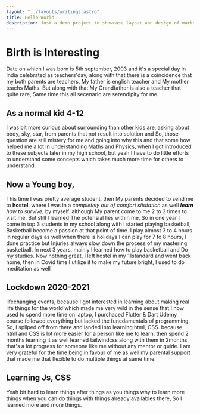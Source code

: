 ```yaml
---
layout: "../layouts/writings.astro"
title: Hello World
description: Just a demo project to showcase layout and design of markdown or blog post
---
```


# Birth is Interesting
Date on which I was born is 5th september, 2003 and it's a special day in India celebrated as teachers'day, along with that there is a coincidence that my both parents are teachers, My father is english teacher and My mother teachs Maths. But along with that My Grandfather is also a teacher that quite rare, Same time this all secenario are serendipity for me.

## As a normal kid 4-12
I was bit more curious about surrounding than other kids are, asking about body, sky, star, from parents that not result into solution and So, those question are still mistery for me and going into why this and that some how helped me a lot in understanding Maths and Physics, when I got introduced to these subjects later in my high school, but yeah I have to do little efforts to understand some concepts which takes much more time for others to understand. 

## Now a Young boy,
This time I was pretty average student, then My parents decided to send me to **hostel**. where I was in a *completely out of comfort situtation* as well ***learn*** *how to survive*, by myself. although My parent come to me 2 to 3 times to visit me. But still I learned The potensial lies within me, So in one year I come in top 3 students in my school along with I started playing basketball, Basketball become a passion at that point of time. I play almost 3 to 4 hours in regular days as well when there is holidays I can play for 7 to 8 hours, I done practice but Injuries always slow down the process of my mastering basketball. In next 3 years, mainly I learned how to play basketball and Do my studies. Now nothing great, I left hostel in my 11standard and went back home, then in Covid time I utilize it to make my future bright, I used to do meditation as well

## Lockdown 2020-2021
lifechanging events, because I got interested in learning about making real life things for the world which made me very wild in the sense that I now used to spend more time on laptop, I purchaced Flutter & Dart Udemy course followed everything but lacked the funcdamentals of programming So, I spliped off from there and landed into learning html, CSS. because html and CSS is lot more easier for a person like me to learn, then spend 2 months learning it as well learned tailwindcss along with them in 2months. that's a lot progress for someone like me without any mentor or guide. I am very grateful for the time being in favour of me as well my parental support that made me that flexible to do multiple things at same time.

## Learning Js, CSS
Yeah bit hard to learn things after things as you things why to learn more things when you can do things with things already availables there, So I learned more and more things.
